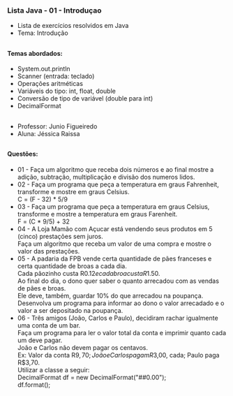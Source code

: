 ### Lista Java - 01 - Introduçao

- Lista de exercícios resolvidos em Java
- Tema: Introdução

##

#### Temas abordados:

- System.out.println
- Scanner (entrada: teclado)
- Operações aritméticas
- Variáveis do tipo: int, float, double
- Conversão de tipo de variável (double para int)
- DecimalFormat

##

- Professor: Junio Figueiredo
- Aluna: Jéssica Raissa

##

#### Questões:

- 01 - Faça um algoritmo que receba dois números e ao final mostre a adição, subtração, multiplicação e divisão dos numeros lidos.
- 02 - Faça um programa que peça a temperatura em graus Fahrenheit, transforme e mostre em graus Celsius. <br> C = (F - 32) * 5/9
- 03 - Faça um programa que peça a temperatura em graus Celsius, transforme e mostre a temperatura em graus Farenheit. <br> F = (C * 9/5) + 32
- 04 - A Loja Mamão com Açucar está vendendo seus produtos em 5 (cinco) prestações sem juros. <br> Faça um algoritmo que receba um valor de uma compra e mostre o valor das prestações.
- 05 - A padaria da FPB vende certa quantidade de pães franceses e certa quantidade de broas a cada dia. <br> Cada pãozinho custa R$0.12 e cada broa custa R$1.50. <br> Ao final do dia, o dono quer saber o quanto arrecadou com as vendas de pães e broas. <br> Ele deve, também, guardar 10% do que arrecadou na poupança. <br> Desenvolva um programa para informar ao dono o valor arrecadado e o valor a ser depositado na poupança.
- 06 - Três amigos (João, Carlos e Paulo), decidiram rachar igualmente uma conta de um bar. <br> Faça um programa para ler o valor total da conta e imprimir quanto cada um deve pagar. <br> João e Carlos não devem pagar os centavos. <br> Ex: Valor da conta R$9,70; João e Carlos pagam R$3,00, cada; Paulo paga R$3,70. <br> Utilizar a classe a seguir: <br> DecimalFormat df = new DecimalFormat("##0.00"); <br> df.format();



